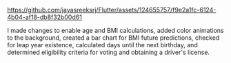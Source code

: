 

https://github.com/jayasreeksrj/Flutter/assets/124655757/f9e2a1fc-6124-4b04-af18-db8f32b00d61

I made changes to enable age and BMI calculations, added color animations to the background, created a bar chart for BMI future predictions, checked for leap year existence, calculated days until the next birthday, and determined eligibility criteria for voting and obtaining a driver's license.
